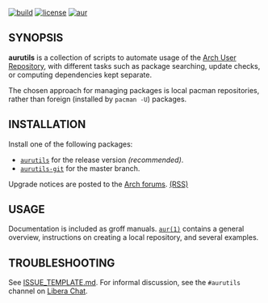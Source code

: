 [![build](https://img.shields.io/github/workflow/status/aladw/aurutils/CI)](https://github.com/AladW/aurutils/actions/workflows/ci.yml)
[![license](https://img.shields.io/github/license/aladw/aurutils)](LICENSE)
[![aur](https://img.shields.io/aur/version/aurutils)](https://aur.archlinux.org/packages/aurutils)

## SYNOPSIS

__aurutils__ is a collection of scripts to automate usage of the [Arch
User Repository](https://wiki.archlinux.org/index.php/Arch_User_Repository), 
with different tasks such as package searching, update checks, or computing 
dependencies kept separate.

The chosen approach for managing packages is local pacman
repositories, rather than foreign (installed by `pacman -U`)
packages.
  
## INSTALLATION

Install one of the following packages:

* [`aurutils`](https://aur.archlinux.org/packages/aurutils) for the
release version _(recommended)_.
* [`aurutils-git`](https://aur.archlinux.org/packages/aurutils-git)
for the master branch.

Upgrade notices are posted to the 
[Arch forums](https://bbs.archlinux.org/viewtopic.php?id=210621).
[(RSS)](https://bbs.archlinux.org/extern.php?action=feed&tid=210621&type=atom)

## USAGE

Documentation is included as groff manuals. [`aur(1)`](man1/aur.1) contains a
general overview, instructions on creating a local repository, and
several examples.

## TROUBLESHOOTING

See [ISSUE_TEMPLATE.md](ISSUE_TEMPLATE.md). For informal discussion, see the
`#aurutils` channel on [Libera Chat](https://libera.chat/).
  
